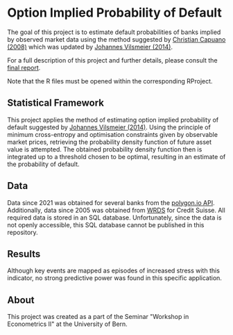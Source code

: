 # Option Implied Probability of Default

The goal of this project is to estimate default probabilities of banks implied
by observed market data using the method suggested by
[Christian Capuano (2008)](https://www.elibrary.imf.org/view/journals/001/2008/194/article-A001-en.xml)
which was updated by [Johannes Vilsmeier (2014)](https://www.bundesbank.de/en/publications/research/discussion-papers/updating-the-option-implied-probability-of-default-methodology-703900).

For a full description of this project and further details, please consult
the [final report](https://github.com/bt-koch/optipod/blob/master/paper_final.pdf).


Note that the R files must be opened within the corresponding RProject.

## Statistical Framework

This project applies the method of estimating option implied probability of
default suggested by
[Johannes Vilsmeier (2014)](https://www.bundesbank.de/en/publications/research/discussion-papers/updating-the-option-implied-probability-of-default-methodology-703900).
Using the principle of minimum cross-entropy and optimisation constraints
given by observable market prices, retrieving the probability density
function of future asset value is attempted. The obtained probability
density function then is integrated up to a threshold chosen to be optimal,
resulting in an estimate of the probability of default.

## Data

Data since 2021 was obtained for several banks from  the [polygon.io API](https://polygon.io).
Additionally, data since 2005 was obtained from
[WRDS](https://wrds-www.wharton.upenn.edu) for Credit Suisse.
All required data is stored in an SQL database. Unfortunately, since the data is not openly accessible, this SQL database
cannot be published in this repository.

## Results

Although key events are mapped as episodes of increased stress with this
indicator, no strong predictive power was found in this specific application.

## About

This project was created as a part of the Seminar "Workshop in Econometrics II"
at the University of Bern.
